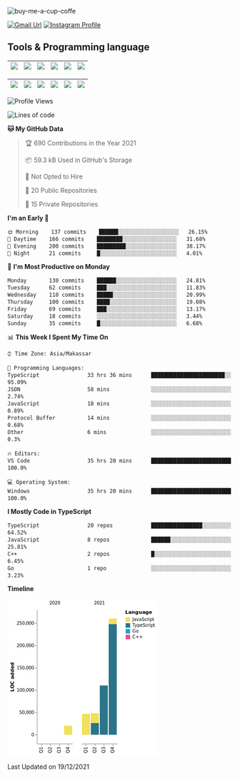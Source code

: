 
![buy-me-a-cup-coffe](https://www.buymeacoffee.com/assets/img/guidelines/download-assets-sm-1.svg)

[![Gmail Url](https://img.shields.io/twitter/url?label=aaulia.raahman@gmail.com&logo=gmail&style=social&url=http%3A%2F%2Fmailto%3Acontact.aaulia.raahman@gmail.com)](mailto:aaulia.raahman@gmail.com) [![Instagram Profile](https://img.shields.io/twitter/url?label=auliyrhman&logo=instagram&style=social&url=https://www.instagram.com/auliyrhman/)](https://www.instagram.com/auliyrhman)

## Tools & Programming language

| [<img src="https://upload.wikimedia.org/wikipedia/commons/4/4c/Typescript_logo_2020.svg" width="50">]() | [<img src="https://cdn.svgporn.com/logos/javascript.svg" width="50">]() | [<img src="https://cdn.svgporn.com/logos/mysql.svg" width="50">]() | <img src="https://cdn.svgporn.com/logos/firebase.svg" width="50"/> | <img src="https://cdn.svgporn.com/logos/mongodb.svg" width="50"/> | <img src="https://cdn.worldvectorlogo.com/logos/c.svg" width="50"/> |
| ------------------------------------------------------------------------------------------------------- | ----------------------------------------------------------------------- | --------------------------------------------------------------------------------------------- | ------------------------------------------------------------------ | ----------------------------------------------------------- | ------------------------------------------------------------------ |

| [<img src="https://www.svgrepo.com/show/306460/nestjs.svg" width="50">]() | [<img src="https://camo.githubusercontent.com/8ac3f7b51de4853384673841868d1c6eb9de77c3b44a891dc53ff9ec27457d3f/68747470733a2f2f636e63662d6272616e64696e672e6e65746c6966792e6170702f696d672f70726f6a656374732f677270632f686f72697a6f6e74616c2f636f6c6f722f677270632d686f72697a6f6e74616c2d636f6c6f722e737667" width="50">]() | [<img src="https://upload.wikimedia.org/wikipedia/commons/8/8e/Nextjs-logo.svg" width="50">]() | [<img src="https://upload.wikimedia.org/wikipedia/commons/a/a7/React-icon.svg" width="50">]() |  [<img src="https://upload.wikimedia.org/wikipedia/commons/d/d9/Node.js_logo.svg" width="50">]() | [<img src="https://cdn.svgporn.com/logos/express.svg" width="50">]() |
| ---------------------------------------------------------------------------------------------- | --------------------------------------------------------------------------------------------------------------------------------------------------------------------------------------------------------------------------------------------------------------------------------------------------------------------------- | ------------------------------------------------------------------------- | ------------------------------------------------------------------- | ------------------------------------------------------------------- | ------------------------------------------------------------------- |


<!--
**aulyarahman/aulyarahman** is a ✨ _special_ ✨ repository because its `README.md` (this file) appears on your GitHub profile.

Here are some ideas to get you started:

- 🔭 I’m currently working on ...
- 🌱 I’m currently learning ...
- 👯 I’m looking to collaborate on ...
- 🤔 I’m looking for help with ...
- 💬 Ask me about ...
- 📫 How to reach me: ...
- 😄 Pronouns: ...
- ⚡ Fun fact: ...
-->

<!--START_SECTION:waka-->
![Profile Views](http://img.shields.io/badge/Profile%20Views-0-blue)

![Lines of code](https://img.shields.io/badge/From%20Hello%20World%20I%27ve%20Written-486%20Thousand%20lines%20of%20code-blue)

**🐱 My GitHub Data** 

> 🏆 690 Contributions in the Year 2021
 > 
> 📦 59.3 kB Used in GitHub's Storage 
 > 
> 🚫 Not Opted to Hire
 > 
> 📜 20 Public Repositories 
 > 
> 🔑 15 Private Repositories  
 > 
**I'm an Early 🐤** 

```text
🌞 Morning    137 commits    ██████░░░░░░░░░░░░░░░░░░░   26.15% 
🌆 Daytime    166 commits    ████████░░░░░░░░░░░░░░░░░   31.68% 
🌃 Evening    200 commits    █████████░░░░░░░░░░░░░░░░   38.17% 
🌙 Night      21 commits     █░░░░░░░░░░░░░░░░░░░░░░░░   4.01%

```
📅 **I'm Most Productive on Monday** 

```text
Monday       130 commits    ██████░░░░░░░░░░░░░░░░░░░   24.81% 
Tuesday      62 commits     ███░░░░░░░░░░░░░░░░░░░░░░   11.83% 
Wednesday    110 commits    █████░░░░░░░░░░░░░░░░░░░░   20.99% 
Thursday     100 commits    ████░░░░░░░░░░░░░░░░░░░░░   19.08% 
Friday       69 commits     ███░░░░░░░░░░░░░░░░░░░░░░   13.17% 
Saturday     18 commits     ░░░░░░░░░░░░░░░░░░░░░░░░░   3.44% 
Sunday       35 commits     █░░░░░░░░░░░░░░░░░░░░░░░░   6.68%

```


📊 **This Week I Spent My Time On** 

```text
⌚︎ Time Zone: Asia/Makassar

💬 Programming Languages: 
TypeScript               33 hrs 36 mins      ███████████████████████░░   95.09% 
JSON                     58 mins             ░░░░░░░░░░░░░░░░░░░░░░░░░   2.74% 
JavaScript               18 mins             ░░░░░░░░░░░░░░░░░░░░░░░░░   0.89% 
Protocol Buffer          14 mins             ░░░░░░░░░░░░░░░░░░░░░░░░░   0.68% 
Other                    6 mins              ░░░░░░░░░░░░░░░░░░░░░░░░░   0.3%

🔥 Editors: 
VS Code                  35 hrs 20 mins      █████████████████████████   100.0%

💻 Operating System: 
Windows                  35 hrs 20 mins      █████████████████████████   100.0%

```

**I Mostly Code in TypeScript** 

```text
TypeScript               20 repos            ████████████████░░░░░░░░░   64.52% 
JavaScript               8 repos             ██████░░░░░░░░░░░░░░░░░░░   25.81% 
C++                      2 repos             █░░░░░░░░░░░░░░░░░░░░░░░░   6.45% 
Go                       1 repo              ░░░░░░░░░░░░░░░░░░░░░░░░░   3.23%

```


**Timeline**

![Chart not found](https://raw.githubusercontent.com/aulyarahman/aulyarahman/main/charts/bar_graph.png) 


 Last Updated on 19/12/2021
<!--END_SECTION:waka-->
